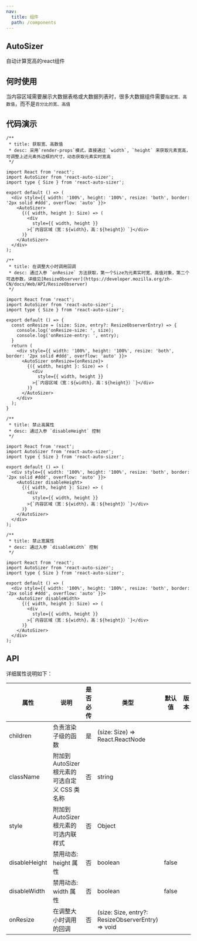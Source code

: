 ```yaml
---
nav:
  title: 组件
  path: /components
---
```


## AutoSizer

自动计算宽高的react组件

## 何时使用

当内容区域需要展示大数据表格或大数据列表时，很多大数据组件需要`指定宽、高数值`，而不是`百分比的宽、高值`

## 代码演示

```tsx
/**
 * title: 获取宽、高数值
 * desc: 采用`render-props`模式，直接通过 `width`, `height` 来获取元素宽高，可调整上述元素外边框的尺寸，动态获取元素实时宽高
 */

import React from 'react';
import AutoSizer from 'react-auto-sizer';
import type { Size } from 'react-auto-sizer';

export default () => (
  <div style={{ width: '100%', height: '100%', resize: 'both', border: '2px solid #ddd', overflow: 'auto' }}>
    <AutoSizer>
      {({ width, height }: Size) => (
        <div
          style={{ width, height }}
        >{`内容区域（宽：${width}，高：${height}）`}</div>
      )}
    </AutoSizer>
  </div>
);
```

```tsx
/**
 * title: 在调整大小时调用回调
 * desc: 通过入参 `onResize` 方法获取，第一个Size为元素实时宽、高值对象，第二个可选参数，详细见[ResizeObserver](https://developer.mozilla.org/zh-CN/docs/Web/API/ResizeObserver)
 */

import React from 'react';
import AutoSizer from 'react-auto-sizer';
import type { Size } from 'react-auto-sizer';

export default () => {
  const onResize = (size: Size, entry?: ResizeObserverEntry) => {
    console.log('onResize-size: ', size);
    console.log('onResize-entry: ', entry);
  }
  return (
    <div style={{ width: '100%', height: '100%', resize: 'both', border: '2px solid #ddd', overflow: 'auto' }}>
      <AutoSizer onResize={onResize}>
        {({ width, height }: Size) => (
          <div
            style={{ width, height }}
          >{`内容区域（宽：${width}，高：${height}）`}</div>
        )}
      </AutoSizer>
    </div>
  );
}
```

```tsx
/**
 * title: 禁止高属性
 * desc: 通过入参 `disableHeight` 控制
 */

import React from 'react';
import AutoSizer from 'react-auto-sizer';
import type { Size } from 'react-auto-sizer';

export default () => (
  <div style={{ width: '100%', height: '100%', resize: 'both', border: '2px solid #ddd', overflow: 'auto' }}>
    <AutoSizer disableHeight>
      {({ width, height }: Size) => (
        <div
          style={{ width, height }}
        >{`内容区域（宽：${width}，高：${height}）`}</div>
      )}
    </AutoSizer>
  </div>
);
```

```tsx
/**
 * title: 禁止宽属性
 * desc: 通过入参 `disableWidth` 控制
 */

import React from 'react';
import AutoSizer from 'react-auto-sizer';
import type { Size } from 'react-auto-sizer';

export default () => (
  <div style={{ width: '100%', height: '100%', resize: 'both', border: '2px solid #ddd', overflow: 'auto' }}>
    <AutoSizer disableWidth>
      {({ width, height }: Size) => (
        <div
          style={{ width, height }}
        >{`内容区域（宽：${width}，高：${height}）`}</div>
      )}
    </AutoSizer>
  </div>
);
```

## API

详细属性说明如下：

| 属性                 | 说明                                                   | 是否必传 | 类型                           | 默认值  | 版本 |
|---------------------|--------------------------------------------------------|------|---------------------------------|--------|----|
| children            | 负责渲染子级的函数                                        | 是    | (size: Size) => React.ReactNode  |        |    |
| className           | 附加到 AutoSizer 根元素的可选自定义 CSS 类名称              | 否    | string                           |        |    |
| style               | 附加到 AutoSizer 根元素的可选内联样式                      | 否    | Object                           |   |    |
| disableHeight       | 禁用动态: height 属性                                    | 否    | boolean                           |   false  |    |
| disableWidth        | 禁用动态: width 属性                                     | 否    | boolean                           |   false   |    |
| onResize            | 在调整大小时调用的回调                                     | 否    | (size: Size, entry?: ResizeObserverEntry) => void |   |    |

